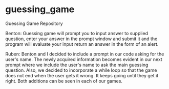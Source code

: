 # guessing_game
Guessing Game Repository

Benton:
Guessing game will prompt you to input answer to supplied question, enter your answer in the prompt window and submit it
and the program will evaluate your input return an answer in the form of an alert.

Ruben:
Benton and I decided to include a prompt in our code asking for the user's name. The newly acquired information 
becomes evident in our next prompt where we include the user's name to ask the main guessing question. Also, 
we decided to incorporate a while loop so that the game does not end when the user gets it wrong. It keeps going
until they get it right. Both additions can be seen in each of our games.
